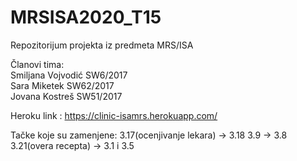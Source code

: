 # MRSISA2020_T15
Repozitorijum projekta iz predmeta MRS/ISA

Članovi tima:  
Smiljana Vojvodić SW6/2017  
Sara Miketek SW62/2017  
Jovana Kostreš SW51/2017  

Heroku link : https://clinic-isamrs.herokuapp.com/

Tačke koje su zamenjene:
3.17(ocenjivanje lekara) -> 3.18
3.9 -> 3.8
3.21(overa recepta) -> 3.1 i 3.5

